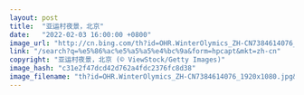```yaml
---
layout: post
title:  "亚运村夜景，北京"
date:   "2022-02-03 16:00:00 +0800"
image_url: "http://cn.bing.com/th?id=OHR.WinterOlymics_ZH-CN7384614076_1920x1080.jpg&rf=LaDigue_1920x1080.jpg&pid=hp"
link: "/search?q=%e5%86%ac%e5%a5%a5%e4%bc%9a&form=hpcapt&mkt=zh-cn"
copyright: "亚运村夜景，北京 (© ViewStock/Getty Images)"
image_hash: "c31e2f47dcd42d762a4fdc2376fc8d38"
image_filename: "th?id=OHR.WinterOlymics_ZH-CN7384614076_1920x1080.jpg&rf=LaDigue_1920x1080.jpg&pid=hp"
---
```

